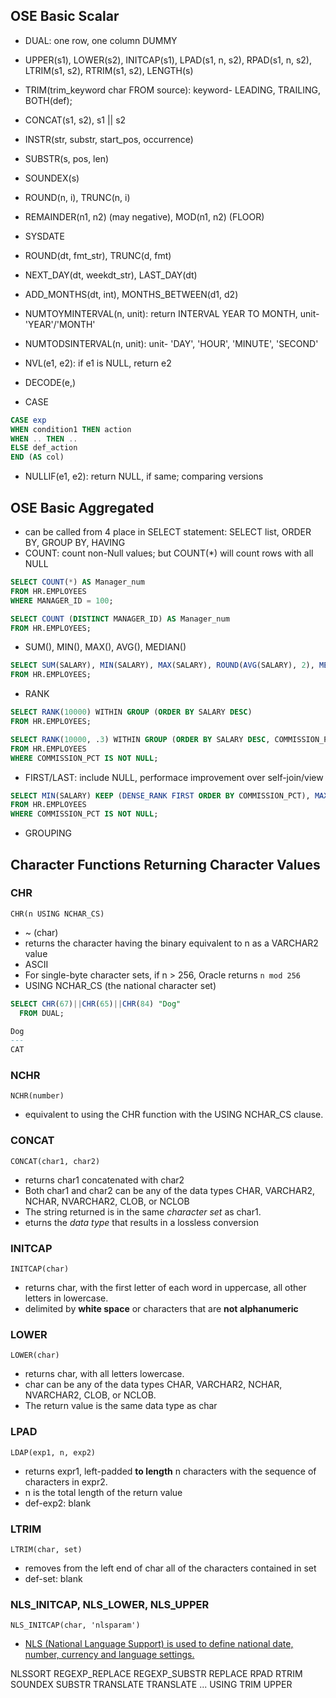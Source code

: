 
## OSE Basic Scalar
- DUAL: one row, one column DUMMY
- UPPER(s1), LOWER(s2), INITCAP(s1), LPAD(s1, n, s2), RPAD(s1, n, s2), LTRIM(s1, s2), RTRIM(s1, s2), LENGTH(s)
- TRIM(trim_keyword char FROM source): keyword- LEADING, TRAILING, BOTH(def); 
- CONCAT(s1, s2), s1 || s2
- INSTR(str, substr, start_pos, occurrence)
- SUBSTR(s, pos, len)
- SOUNDEX(s)

- ROUND(n, i), TRUNC(n, i)
- REMAINDER(n1, n2) (may negative), MOD(n1, n2) (FLOOR)

- SYSDATE
- ROUND(dt, fmt_str), TRUNC(d, fmt)
- NEXT_DAY(dt, weekdt_str), LAST_DAY(dt)
- ADD_MONTHS(dt, int), MONTHS_BETWEEN(d1, d2)
- NUMTOYMINTERVAL(n, unit): return INTERVAL YEAR TO MONTH, unit- 'YEAR'/'MONTH'
- NUMTODSINTERVAL(n, unit): unit- 'DAY', 'HOUR', 'MINUTE', 'SECOND'

- NVL(e1, e2): if e1 is NULL, return e2
- DECODE(e,)
- CASE
```sql
CASE exp 
WHEN condition1 THEN action 
WHEN .. THEN .. 
ELSE def_action 
END (AS col)
```
- NULLIF(e1, e2): return NULL, if same; comparing versions

## OSE Basic Aggregated
- can be called from 4 place in SELECT statement: SELECT list, ORDER BY, GROUP BY, HAVING
- COUNT: count non-Null values; but COUNT(*) will count rows with all NULL
```sql
SELECT COUNT(*) AS Manager_num
FROM HR.EMPLOYEES
WHERE MANAGER_ID = 100;

SELECT COUNT (DISTINCT MANAGER_ID) AS Manager_num
FROM HR.EMPLOYEES;
```
- SUM(), MIN(), MAX(), AVG(), MEDIAN()
```sql
SELECT SUM(SALARY), MIN(SALARY), MAX(SALARY), ROUND(AVG(SALARY), 2), MEDIAN(SALARY)
FROM HR.EMPLOYEES;
```
- RANK
```sql
SELECT RANK(10000) WITHIN GROUP (ORDER BY SALARY DESC)
FROM HR.EMPLOYEES;

SELECT RANK(10000, .3) WITHIN GROUP (ORDER BY SALARY DESC, COMMISSION_PCT)
FROM HR.EMPLOYEES
WHERE COMMISSION_PCT IS NOT NULL;
```

- FIRST/LAST: include NULL, performace improvement over self-join/view
```sql
SELECT MIN(SALARY) KEEP (DENSE_RANK FIRST ORDER BY COMMISSION_PCT), MAX(SALARY) KEEP (DENSE_RANK LAST ORDER BY COMMISSION_PCT)
FROM HR.EMPLOYEES
WHERE COMMISSION_PCT IS NOT NULL;
```
- GROUPING

















## Character Functions Returning Character Values
### CHR
```CHR(n USING NCHAR_CS)```
- ~ (char)
- returns the character having the binary equivalent to n as a VARCHAR2 value
- ASCII
- For single-byte character sets, if n > 256, Oracle returns ```n mod 256```
- USING NCHAR_CS (the national character set)
```sql
SELECT CHR(67)||CHR(65)||CHR(84) "Dog"
  FROM DUAL;

Dog
---
CAT
```
### NCHR
```NCHR(number)```
- equivalent to using the CHR function with the USING NCHAR_CS clause.

### CONCAT
```CONCAT(char1, char2)```
-  returns char1 concatenated with char2
-  Both char1 and char2 can be any of the data types CHAR, VARCHAR2, NCHAR, NVARCHAR2, CLOB, or NCLOB
- The string returned is in the same *character set* as char1.
- eturns the *data type* that results in a lossless conversion

### INITCAP
```INITCAP(char)```
-  returns char, with the first letter of each word in uppercase, all other letters in lowercase.
- delimited by **white space** or characters that are **not alphanumeric**

### LOWER
```LOWER(char)```
-  returns char, with all letters lowercase.
- char can be any of the data types CHAR, VARCHAR2, NCHAR, NVARCHAR2, CLOB, or NCLOB. 
- The return value is the same data type as char

### LPAD
```LDAP(exp1, n, exp2)```
- returns expr1, left-padded **to length** n characters with the sequence of characters in expr2.
- n is the total length of the return value
- def-exp2: blank

### LTRIM
```LTRIM(char, set)```
- removes from the left end of char all of the characters contained in set
- def-set: blank



### NLS_INITCAP, NLS_LOWER, NLS_UPPER
```NLS_INITCAP(char, 'nlsparam')```
- [NLS (National Language Support) is used to define national date, number, currency and language settings.](http://www.orafaq.com/wiki/NLS)

NLSSORT
REGEXP_REPLACE
REGEXP_SUBSTR
REPLACE
RPAD
RTRIM
SOUNDEX
SUBSTR
TRANSLATE
TRANSLATE ... USING
TRIM
UPPER
